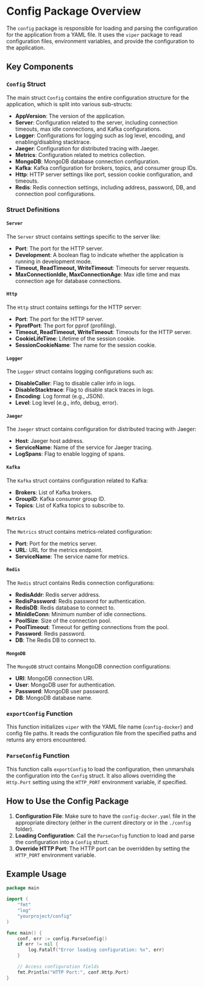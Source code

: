 # Config Package Overview

The `config` package is responsible for loading and parsing the configuration for the application from a YAML file. It uses the `viper` package to read configuration files, environment variables, and provide the configuration to the application.

## Key Components

### `Config` Struct
The main struct `Config` contains the entire configuration structure for the application, which is split into various sub-structs:
- **AppVersion**: The version of the application.
- **Server**: Configuration related to the server, including connection timeouts, max idle connections, and Kafka configurations.
- **Logger**: Configurations for logging such as log level, encoding, and enabling/disabling stacktrace.
- **Jaeger**: Configuration for distributed tracing with Jaeger.
- **Metrics**: Configuration related to metrics collection.
- **MongoDB**: MongoDB database connection configuration.
- **Kafka**: Kafka configuration for brokers, topics, and consumer group IDs.
- **Http**: HTTP server settings like port, session cookie configuration, and timeouts.
- **Redis**: Redis connection settings, including address, password, DB, and connection pool configurations.

### Struct Definitions

#### `Server`
The `Server` struct contains settings specific to the server like:
- **Port**: The port for the HTTP server.
- **Development**: A boolean flag to indicate whether the application is running in development mode.
- **Timeout, ReadTimeout, WriteTimeout**: Timeouts for server requests.
- **MaxConnectionIdle, MaxConnectionAge**: Max idle time and max connection age for database connections.

#### `Http`
The `Http` struct contains settings for the HTTP server:
- **Port**: The port for the HTTP server.
- **PprofPort**: The port for pprof (profiling).
- **Timeout, ReadTimeout, WriteTimeout**: Timeouts for the HTTP server.
- **CookieLifeTime**: Lifetime of the session cookie.
- **SessionCookieName**: The name for the session cookie.

#### `Logger`
The `Logger` struct contains logging configurations such as:
- **DisableCaller**: Flag to disable caller info in logs.
- **DisableStacktrace**: Flag to disable stack traces in logs.
- **Encoding**: Log format (e.g., JSON).
- **Level**: Log level (e.g., info, debug, error).

#### `Jaeger`
The `Jaeger` struct contains configuration for distributed tracing with Jaeger:
- **Host**: Jaeger host address.
- **ServiceName**: Name of the service for Jaeger tracing.
- **LogSpans**: Flag to enable logging of spans.

#### `Kafka`
The `Kafka` struct contains configuration related to Kafka:
- **Brokers**: List of Kafka brokers.
- **GroupID**: Kafka consumer group ID.
- **Topics**: List of Kafka topics to subscribe to.

#### `Metrics`
The `Metrics` struct contains metrics-related configuration:
- **Port**: Port for the metrics server.
- **URL**: URL for the metrics endpoint.
- **ServiceName**: The service name for metrics.

#### `Redis`
The `Redis` struct contains Redis connection configurations:
- **RedisAddr**: Redis server address.
- **RedisPassword**: Redis password for authentication.
- **RedisDB**: Redis database to connect to.
- **MinIdleConn**: Minimum number of idle connections.
- **PoolSize**: Size of the connection pool.
- **PoolTimeout**: Timeout for getting connections from the pool.
- **Password**: Redis password.
- **DB**: The Redis DB to connect to.

#### `MongoDB`
The `MongoDB` struct contains MongoDB connection configurations:
- **URI**: MongoDB connection URI.
- **User**: MongoDB user for authentication.
- **Password**: MongoDB user password.
- **DB**: MongoDB database name.

### `exportConfig` Function
This function initializes `viper` with the YAML file name (`config-docker`) and config file paths. It reads the configuration file from the specified paths and returns any errors encountered.

### `ParseConfig` Function
This function calls `exportConfig` to load the configuration, then unmarshals the configuration into the `Config` struct. It also allows overriding the `Http.Port` setting using the `HTTP_PORT` environment variable, if specified.

## How to Use the Config Package
1. **Configuration File**: Make sure to have the `config-docker.yaml` file in the appropriate directory (either in the current directory or in the `./config` folder).
2. **Loading Configuration**: Call the `ParseConfig` function to load and parse the configuration into a `Config` struct.
3. **Override HTTP Port**: The HTTP port can be overridden by setting the `HTTP_PORT` environment variable.

## Example Usage

```go
package main

import (
	"fmt"
	"log"
	"yourproject/config"
)

func main() {
	conf, err := config.ParseConfig()
	if err != nil {
		log.Fatalf("Error loading configuration: %v", err)
	}

	// Access configuration fields
	fmt.Println("HTTP Port:", conf.Http.Port)
}
```